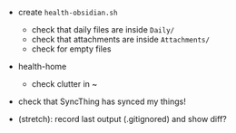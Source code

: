 - create `health-obsidian.sh`
  - check that daily files are inside `Daily/`
  - check that attachments are inside `Attachments/`
  - check for empty files

- health-home
  - check clutter in ~

- check that SyncThing has synced my things!

- (stretch): record last output (.gitignored) and show diff?
